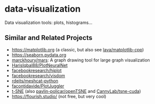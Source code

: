# data-visualization
Data visualization tools: plots, histograms...

## Similar and Related Projects
- https://matplotlib.org (a classic, but also see [lava/matplotlib-cpp](https://github.com/lava/matplotlib-cpp))
- https://seaborn.pydata.org
- [marckhoury/mars](https://github.com/marckhoury/mars): A graph drawing tool for large graph visualization
- [HarisIqbal88/PlotNeuralNet](https://github.com/HarisIqbal88/PlotNeuralNet)
- [facebookresearch/hiplot](https://github.com/facebookresearch/hiplot)
- [facebookresearch/visdom](https://github.com/facebookresearch/visdom)
- [rdeits/meshcat-python](https://github.com/rdeits/meshcat-python)
- [facontidavide/PlotJuggler](https://github.com/facontidavide/PlotJuggler)
- [t-SNE](https://lvdmaaten.github.io/tsne/) (also [pavlin-policar/openTSNE](https://github.com/pavlin-policar/openTSNE) and [CannyLab/tsne-cuda](https://github.com/CannyLab/tsne-cuda))
- https://flourish.studio/ (not free, but very cool)
